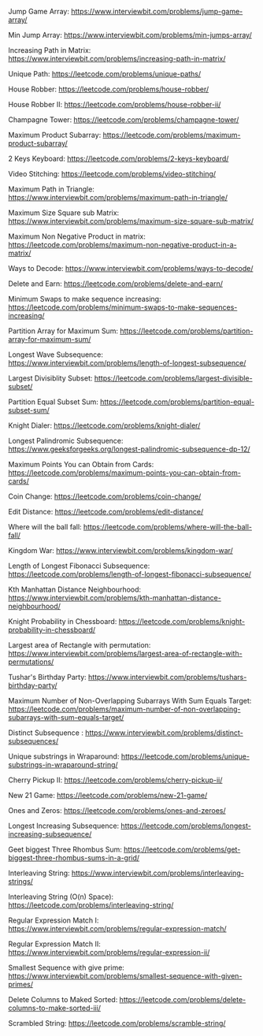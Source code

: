 Jump Game Array: https://www.interviewbit.com/problems/jump-game-array/

Min Jump Array: https://www.interviewbit.com/problems/min-jumps-array/

Increasing Path in Matrix: https://www.interviewbit.com/problems/increasing-path-in-matrix/

Unique Path: https://leetcode.com/problems/unique-paths/

House Robber: https://leetcode.com/problems/house-robber/

House Robber II: https://leetcode.com/problems/house-robber-ii/

Champagne Tower: https://leetcode.com/problems/champagne-tower/

Maximum Product Subarray: https://leetcode.com/problems/maximum-product-subarray/

2 Keys Keyboard: https://leetcode.com/problems/2-keys-keyboard/

Video Stitching: https://leetcode.com/problems/video-stitching/

Maximum Path in Triangle: https://www.interviewbit.com/problems/maximum-path-in-triangle/

Maximum Size Square sub Matrix: https://www.interviewbit.com/problems/maximum-size-square-sub-matrix/

Maximum Non Negative Product in matrix: https://leetcode.com/problems/maximum-non-negative-product-in-a-matrix/

Ways to Decode: https://www.interviewbit.com/problems/ways-to-decode/

Delete and Earn: https://leetcode.com/problems/delete-and-earn/ 

Minimum Swaps to make sequence increasing: https://leetcode.com/problems/minimum-swaps-to-make-sequences-increasing/

Partition Array for Maximum Sum: https://leetcode.com/problems/partition-array-for-maximum-sum/

Longest Wave Subsequence: https://www.interviewbit.com/problems/length-of-longest-subsequence/

Largest Divisiblity Subset: https://leetcode.com/problems/largest-divisible-subset/

Partition Equal Subset Sum: https://leetcode.com/problems/partition-equal-subset-sum/

Knight Dialer: https://leetcode.com/problems/knight-dialer/

Longest Palindromic Subsequence: https://www.geeksforgeeks.org/longest-palindromic-subsequence-dp-12/

Maximum Points You can Obtain from Cards: https://leetcode.com/problems/maximum-points-you-can-obtain-from-cards/

Coin Change: https://leetcode.com/problems/coin-change/

Edit Distance: https://leetcode.com/problems/edit-distance/

Where will the ball fall: https://leetcode.com/problems/where-will-the-ball-fall/

Kingdom War: https://www.interviewbit.com/problems/kingdom-war/

Length of Longest Fibonacci Subsequence: https://leetcode.com/problems/length-of-longest-fibonacci-subsequence/

Kth Manhattan Distance Neighbourhood: https://www.interviewbit.com/problems/kth-manhattan-distance-neighbourhood/

Knight Probability in Chessboard: https://leetcode.com/problems/knight-probability-in-chessboard/

Largest area of Rectangle with permutation: https://www.interviewbit.com/problems/largest-area-of-rectangle-with-permutations/ 

Tushar's Birthday Party: https://www.interviewbit.com/problems/tushars-birthday-party/

Maximum Number of Non-Overlapping Subarrays With Sum Equals Target: https://leetcode.com/problems/maximum-number-of-non-overlapping-subarrays-with-sum-equals-target/

Distinct Subsequence : https://www.interviewbit.com/problems/distinct-subsequences/

Unique substrings in Wraparound: https://leetcode.com/problems/unique-substrings-in-wraparound-string/

Cherry Pickup II: https://leetcode.com/problems/cherry-pickup-ii/

New 21 Game: https://leetcode.com/problems/new-21-game/

Ones and Zeros: https://leetcode.com/problems/ones-and-zeroes/

Longest Increasing Subsequence: https://leetcode.com/problems/longest-increasing-subsequence/

Geet biggest Three Rhombus Sum: https://leetcode.com/problems/get-biggest-three-rhombus-sums-in-a-grid/

Interleaving String: https://www.interviewbit.com/problems/interleaving-strings/

Interleaving String (O(n) Space): https://leetcode.com/problems/interleaving-string/

Regular Expression Match I: https://www.interviewbit.com/problems/regular-expression-match/

Regular Expression Match II: https://www.interviewbit.com/problems/regular-expression-ii/

Smallest Sequence with give prime: https://www.interviewbit.com/problems/smallest-sequence-with-given-primes/

Delete Columns to Maked Sorted: https://leetcode.com/problems/delete-columns-to-make-sorted-iii/

Scrambled String: https://leetcode.com/problems/scramble-string/
